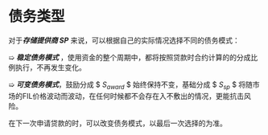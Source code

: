 

# 债务类型

对于***存储提供商 SP*** 来说，可以根据自己的实际情况选择不同的债务模式：

➯ _**稳定债务模式**_ ，使用资金的整个周期中，都将按照贷款时合约计算的的分成比例执行，不再发生变化。

➯ _**可变债务模式**_，鼓励分成 $ _S<sub>award</sub>_ $ 始终保持不变，基础分成 $ _S<sub>sp</sub>_ $ 将随市场的FIL价格波动而波动，在任何时候都不会存在入不敷出的情况，更能抗击风险。

在下一次申请贷款的时，可以改变债务模式，以最后一次选择的为准。
